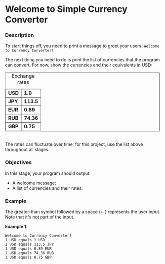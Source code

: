 # Welcome to Simple Currency Converter
<div class="step-text">
<h3 id="description">Description</h3>
<p>To start things off, you need to print a message to greet your users: <code class="java">Welcome to Currency Converter!</code></p>
<p>The next thing you need to do is print the list of currencies that the program can convert. For now, show the currencies and their equivalents in USD:</p>
<table border="1" cellpadding="1" cellspacing="1" style="width: 500px;">
<caption>Exchange rates</caption>
<tbody>
<tr>
<td><strong>USD</strong></td>
<td><strong>1.0</strong></td>
</tr>
<tr>
<td><strong>JPY</strong></td>
<td><strong>113.5</strong></td>
</tr>
<tr>
<td><strong>EUR</strong></td>
<td><strong>0.89</strong></td>
</tr>
<tr>
<td><strong>RUB</strong></td>
<td><strong>74.36</strong></td>
</tr>
<tr>
<td><strong>GBP</strong></td>
<td><strong>0.75</strong></td>
</tr>
</tbody>
</table>
<p><br/>
The rates can fluctuate over time; for this project, use the list above throughout all stages.</p>
<h3 id="objectives">Objectives</h3>
<p>In this stage, your program should output:</p>
<ul>
<li>A welcome message;</li>
<li>A list of currencies and their rates.</li>
</ul>
<h3 id="example">Example</h3>
<p>The greater-than symbol followed by a space (<code class="java">&gt; </code>) represents the user input. Note that it's not part of the input.</p>
<p><strong>Example 1:</strong></p>
<pre><code class="language-no-highlight">Welcome to Currency Converter!
1 USD equals 1 USD
1 USD equals 113.5 JPY
1 USD equals 0.89 EUR
1 USD equals 74.36 RUB
1 USD equals 0.75 GBP</code></pre>
</div>
